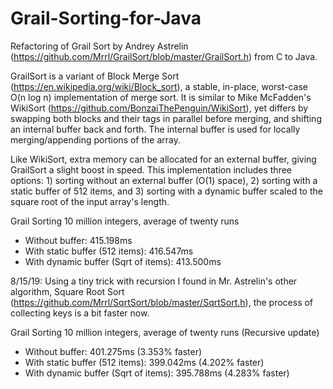 # Grail-Sorting-for-Java
Refactoring of Grail Sort by Andrey Astrelin (https://github.com/Mrrl/GrailSort/blob/master/GrailSort.h) from C to Java.

GrailSort is a variant of Block Merge Sort (https://en.wikipedia.org/wiki/Block_sort), a stable, in-place, worst-case O(n log n) implementation of merge sort. It is similar to Mike McFadden's WikiSort (https://github.com/BonzaiThePenguin/WikiSort), yet differs by swapping both blocks and their tags in parallel before merging, and shifting an internal buffer back and forth. The internal buffer is used for locally merging/appending portions of the array.

Like WikiSort, extra memory can be allocated for an external buffer, giving GrailSort a slight boost in speed. This implementation includes three options: 1) sorting without an external buffer (O(1) space), 2) sorting with a static buffer of 512 items, and 3) sorting with a dynamic buffer scaled to the square root of the input array's length.

Grail Sorting 10 million integers, average of twenty runs
- Without buffer:                      415.198ms
- With static buffer (512 items):      416.547ms
- With dynamic buffer (Sqrt of items): 413.500ms

8/15/19: Using a tiny trick with recursion I found in Mr. Astrelin's other algorithm, Square Root Sort 
         (https://github.com/Mrrl/SqrtSort/blob/master/SqrtSort.h), the process of collecting keys is
         a bit faster now.
         
Grail Sorting 10 million integers, average of twenty runs
(Recursive update)
- Without buffer:                      401.275ms (3.353% faster)
- With static buffer (512 items):      399.042ms (4.202% faster)
- With dynamic buffer (Sqrt of items): 395.788ms (4.283% faster)
